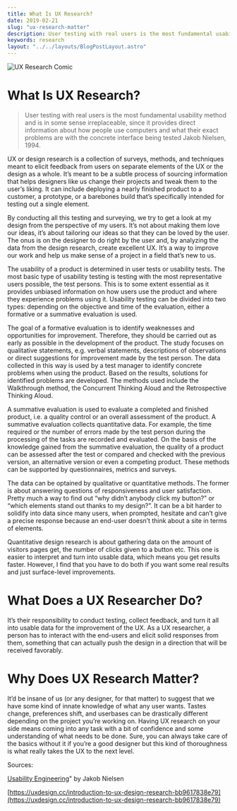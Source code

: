 ```yaml
---
title: What Is UX Research?
date: 2019-02-21
slug: "ux-research-matter"
description: User testing with real users is the most fundamental usability method and is in some sense irreplaceable, since it provides direct information about how people use computers and what their exact problems are with the concrete interface being tested.
keywords: research
layout: "../../layouts/BlogPostLayout.astro"
---
```


<img src="/assets/img/blog/ux-research.webp" alt="UX Research Comic"/>

# What Is UX Research?

> User testing with real users is the most fundamental usability method and is in some sense irreplaceable, since it provides direct information about how people use computers and what their exact problems are with the concrete interface being tested
> Jakob Nielsen, 1994.

UX or design research is a collection of surveys, methods, and techniques meant to elicit feedback from users on separate elements of the UX or the design as a whole. It’s meant to be a subtle process of sourcing information that helps designers like us change their projects and tweak them to the user’s liking. It can include deploying a nearly finished product to a customer, a prototype, or a barebones build that’s specifically intended for testing out a single element.

By conducting all this testing and surveying, we try to get a look at my design from the perspective of my users. It’s not about making them love our ideas, it’s about tailoring our ideas so that they can be loved by the user. The onus is on the designer to do right by the user and, by analyzing the data from the design research, create excellent UX. It’s a way to improve our work and help us make sense of a project in a field that’s new to us.

The usability of a product is determined in user tests or usability tests. The most basic type of usability testing is testing with the most representative users possible, the test persons. This is to some extent essential as it provides unbiased information on how users use the product and where they experience problems using it. Usability testing can be divided into two types: depending on the objective and time of the evaluation, either a formative or a summative evaluation is used.

The goal of a formative evaluation is to identify weaknesses and opportunities for improvement. Therefore, they should be carried out as early as possible in the development of the product. The study focuses on qualitative statements, e.g. verbal statements, descriptions of observations or direct suggestions for improvement made by the test person. The data collected in this way is used by a test manager to identify concrete problems when using the product. Based on the results, solutions for identified problems are developed. The methods used include the Walkthrough method, the Concurrent Thinking Aloud and the Retrospective Thinking Aloud.

A summative evaluation is used to evaluate a completed and finished product, i.e. a quality control or an overall assessment of the product. A summative evaluation collects quantitative data. For example, the time required or the number of errors made by the test person during the processing of the tasks are recorded and evaluated. On the basis of the knowledge gained from the summative evaluation, the quality of a product can be assessed after the test or compared and checked with the previous version, an alternative version or even a competing product. These methods can be supported by questionnaires, metrics and surveys.

The data can be optained by qualitative or quantitative methods. The former is about answering questions of responsiveness and user satisfaction. Pretty much a way to find out “why didn’t anybody click my button?” or “which elements stand out thanks to my design?”. It can be a bit harder to solidify into data since many users, when prompted, hesitate and can’t give a precise response because an end-user doesn’t think about a site in terms of elements.

Quantitative design research is about gathering data on the amount of visitors pages get, the number of clicks given to a button etc. This one is easier to interpret and turn into usable data, which means you get results faster. However, I find that you have to do both if you want some real results and just surface-level improvements.

# What Does a UX Researcher Do?

It’s their responsibility to conduct testing, collect feedback, and turn it all into usable data for the improvement of the UX. As a UX researcher, a person has to interact with the end-users and elicit solid responses from them, something that can actually push the design in a direction that will be received favorably.

# Why Does UX Research Matter?

It’d be insane of us (or any designer, for that matter) to suggest that we have some kind of innate knowledge of what any user wants. Tastes change, preferences shift, and userbases can be drastically different depending on the project you’re working on. Having UX research on your side means coming into any task with a bit of confidence and some understanding of what needs to be done. Sure, you can always take care of the basics without it if you’re a good designer but this kind of thoroughness is what really takes the UX to the next level.

Sources:

[Usability Engineering](https://books.google.de/books?id=95As2OF67f0C&pg=PA165&lpg=PA165&dq#v=onepage&q&f=false)" by Jakob Nielsen

[https://uxdesign.cc/introduction-to-ux-design-research-bb9617838e79](https://uxdesign.cc/introduction-to-ux-design-research-bb9617838e79)

[](https://intranet.easy.de/display/UE/UX+Research)
